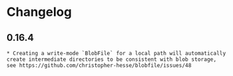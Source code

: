 # Changelog

## 0.16.4
    * Creating a write-mode `BlobFile` for a local path will automatically create intermediate directories to be consistent with blob storage, see https://github.com/christopher-hesse/blobfile/issues/48